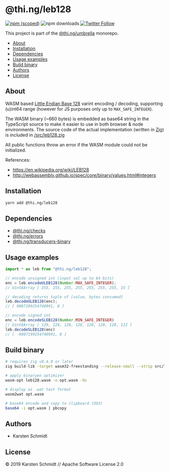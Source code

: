 # @thi.ng/leb128

[![npm (scoped)](https://img.shields.io/npm/v/@thi.ng/leb128.svg)](https://www.npmjs.com/package/@thi.ng/leb128)
![npm downloads](https://img.shields.io/npm/dm/@thi.ng/leb128.svg)
[![Twitter Follow](https://img.shields.io/twitter/follow/thing_umbrella.svg?style=flat-square&label=twitter)](https://twitter.com/thing_umbrella)

This project is part of the
[@thi.ng/umbrella](https://github.com/thi-ng/umbrella/) monorepo.

<!-- TOC depthFrom:2 depthTo:3 -->

- [About](#about)
- [Installation](#installation)
- [Dependencies](#dependencies)
- [Usage examples](#usage-examples)
- [Build binary](#build-binary)
- [Authors](#authors)
- [License](#license)

<!-- /TOC -->

## About

WASM based [Little Endian Base
128](https://en.wikipedia.org/wiki/LEB128) varint encoding / decoding,
supporting (u)int64 range (however for JS purposes only up to
`MAX_SAFE_INTEGER`).

The WASM binary (~660 bytes) is embedded as base64 string in the
TypeScript source to make it easier to use in both browser & node
environments. The source code of the actual implementation (written in
[Zig](https://ziglang.org)) is included in
[/src/leb128.zig](https://github.com/thi-ng/umbrella/tree/master/packages/leb128/src/leb128.zig)

All public functions throw an error if the WASM module could not be
initialized.

References:

- https://en.wikipedia.org/wiki/LEB128
- http://webassembly.github.io/spec/core/binary/values.html#integers

## Installation

```bash
yarn add @thi.ng/leb128
```

## Dependencies

- [@thi.ng/checks](https://github.com/thi-ng/umbrella/tree/master/packages/checks)
- [@thi.ng/errors](https://github.com/thi-ng/umbrella/tree/master/packages/errors)
- [@thi.ng/transducers-binary](https://github.com/thi-ng/umbrella/tree/master/packages/transducers-binary)

## Usage examples

```ts
import * as leb from "@thi.ng/leb128";

// encode unsigned int (input val up to 64 bits)
enc = leb.encodeULEB128(Number.MAX_SAFE_INTEGER);
// Uint8Array [ 255, 255, 255, 255, 255, 255, 255, 15 ]

// decoding returns tuple of [value, bytes consumed]
leb.decodeULEB128(enc);
// [ 9007199254740991, 8 ]

// encode signed int
enc = leb.encodeSLEB128(Number.MIN_SAFE_INTEGER)
// Uint8Array [ 129, 128, 128, 128, 128, 128, 128, 112 ]
leb.decodeSLEB128(enc)
// [ -9007199254740991, 8 ]
```

## Build binary

```bash
# requires zig v0.4.0 or later
zig build-lib -target wasm32-freestanding --release-small --strip src/leb128.zig

# apply binaryen optimizer
wasm-opt leb128.wasm -o opt.wasm -Os

# display as .wat text format
wasm2wat opt.wasm

# base64 encode and copy to clipboard (OSX)
base64 -i opt.wasm | pbcopy
```

## Authors

- Karsten Schmidt

## License

&copy; 2019 Karsten Schmidt // Apache Software License 2.0
